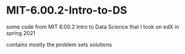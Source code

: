 # MIT-6.00.2-Intro-to-DS
some code from MIT 6.00.2 Intro to Data Science that I took on edX in spring 2021

contains mostly the problem sets solutions

